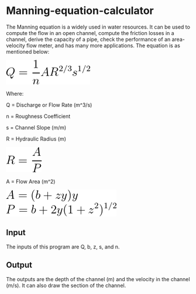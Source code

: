 # Manning-equation-calculator

The Manning equation is a widely used in water resources. It can be used to compute the flow in an open channel, compute the friction losses in a channel, derive the capacity of a pipe, check the performance of an area-velocity flow meter, and has many more applications. The equation is as mentioned below:

![Graph](https://github.com/Pariasrz/Manning-equation-calculator/blob/main/img/manning%20formula.png)

Where:

Q = Discharge or Flow Rate (m^3/s)

n = Roughness Coefficient

s = Channel Slope (m/m)

R = Hydraulic Radius (m)

![Graph](https://github.com/Pariasrz/Manning-equation-calculator/blob/main/img/formula_2.png)

A = Flow Area (m^2)

![Graph](https://github.com/Pariasrz/Manning-equation-calculator/blob/main/img/formula_3.png)

## Input
The inputs of this program are Q, b, z, s, and n. 

## Output
The outputs are the depth of the channel (m) and the velocity in the channel (m/s). It can also draw the section of the channel. 
